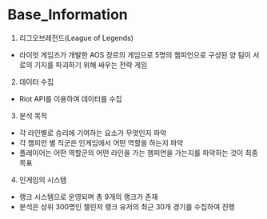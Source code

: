 # Base_Information

1. 리그오브레전드(League of Legends)
- 라이엇 게임즈가 개발한 AOS 장르의 게임으로 5명의 챔피언으로 구성된 양 팀이 서로의 기지를 파괴하기 위해 싸우는 전략 게임

2. 데이터 수집
- Riot API를 이용하여 데이터를 수집

3. 분석 목적
- 각 라인별로 승리에 기여하는 요소가 무엇인지 파악
- 각 챔피언 별 직군은 인게임에서 어떤 역할을 하는지 파악
- 플레이어는 어떤 역할군의 어떤 라인을 가는 챔피언을 가는지를 파악하는 것이 최종 목표

4. 인게임의 시스템
- 랭크 시스템으로 운영되며 총 9개의 랭크가 존재
- 분석은 상위 300명인 챌린저 랭크 유저의 최근 30개 경기를 수집하여 진행
